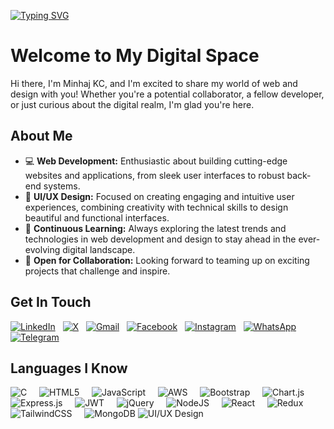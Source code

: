[![Typing SVG](https://readme-typing-svg.demolab.com?font=Fira+Code&weight=700&size=30&duration=1000&pause=1000&color=F75C7D&background=CB81FF00&vCenter=true&width=435&lines=MERN+Stack+Developer;UI+UX+Designer)](https://git.io/typing-svg)
# Welcome to My Digital Space  
Hi there, I'm Minhaj KC, and I'm excited to share my world of web and design with you! Whether you're a potential collaborator, a fellow developer, or just curious about the digital realm, I'm glad you're here.

## About Me 
- 💻 **Web Development:** Enthusiastic about building cutting-edge websites and applications, from sleek user interfaces to robust back-end systems.
- 🎨 **UI/UX Design:** Focused on creating engaging and intuitive user experiences, combining creativity with technical skills to design beautiful and functional interfaces.
- 🚀 **Continuous Learning:** Always exploring the latest trends and technologies in web development and design to stay ahead in the ever-evolving digital landscape.
- 🤝 **Open for Collaboration:** Looking forward to teaming up on exciting projects that challenge and inspire.


##  Get In Touch
[![LinkedIn](https://img.shields.io/badge/LinkedIn-%230077B5.svg?logo=linkedin&logoColor=white)](https://www.linkedin.com/in/minhaj-kc-a7b118308) &nbsp;&nbsp;[![X](https://img.shields.io/badge/X-black.svg?logo=X&logoColor=white)](https://x.com/@minhaj_kc) 
&nbsp;&nbsp;[![Gmail](https://img.shields.io/badge/Gmail-%23D14836.svg?logo=Gmail&logoColor=white)](mailto:minhajvvo@gmail.com)
&nbsp;&nbsp;[![Facebook](https://img.shields.io/badge/Facebook-%231877F2.svg?logo=Facebook&logoColor=white)](https://facebook.com/muhammedminhaj.kc) 
&nbsp;&nbsp;[![Instagram](https://img.shields.io/badge/Instagram-%23E4405F.svg?logo=Instagram&logoColor=white)](https://instagram.com/minhaj.kc)
&nbsp;&nbsp;[![WhatsApp](https://img.shields.io/badge/WhatsApp-25D366?logo=whatsapp&logoColor=white)](https://wa.me/7034936080)
&nbsp;&nbsp;[![Telegram](https://img.shields.io/badge/Telegram-0088cc?logo=telegram&logoColor=white)](https://telegram.me/Minhajkc)



## Languages I Know
![C](https://img.shields.io/badge/c-black?style=flat-square&logo=c&logoColor=white&labelColor=black)&nbsp;&nbsp;&nbsp;&nbsp;
![HTML5](https://img.shields.io/badge/html5-black?style=flat-square&logo=html5&logoColor=white&labelColor=black)&nbsp;&nbsp;&nbsp;&nbsp;
![JavaScript](https://img.shields.io/badge/javascript-black?style=flat-square&logo=javascript&logoColor=white&labelColor=black)&nbsp;&nbsp;&nbsp;&nbsp;
![AWS](https://img.shields.io/badge/AWS-black?style=flat-square&logo=amazon-aws&logoColor=white&labelColor=black)&nbsp;&nbsp;&nbsp;&nbsp;
![Bootstrap](https://img.shields.io/badge/bootstrap-black?style=flat-square&logo=bootstrap&logoColor=white&labelColor=black)&nbsp;&nbsp;&nbsp;&nbsp;
![Chart.js](https://img.shields.io/badge/chart.js-black?style=flat-square&logo=chart.js&logoColor=white&labelColor=black)&nbsp;&nbsp;&nbsp;&nbsp;
![Express.js](https://img.shields.io/badge/express.js-black?style=flat-square&logo=express&logoColor=white&labelColor=black)&nbsp;&nbsp;&nbsp;&nbsp;
![JWT](https://img.shields.io/badge/JWT-black?style=flat-square&logo=JSON%20web%20tokens&labelColor=black)&nbsp;&nbsp;&nbsp;&nbsp;
![jQuery](https://img.shields.io/badge/jquery-black?style=flat-square&logo=jquery&logoColor=white&labelColor=black)&nbsp;&nbsp;&nbsp;&nbsp;
![NodeJS](https://img.shields.io/badge/node.js-black?style=flat-square&logo=node.js&logoColor=white&labelColor=black)&nbsp;&nbsp;&nbsp;&nbsp;
![React](https://img.shields.io/badge/react-black?style=flat-square&logo=react&logoColor=white&labelColor=black)&nbsp;&nbsp;&nbsp;&nbsp;
![Redux](https://img.shields.io/badge/redux-black?style=flat-square&logo=redux&logoColor=white&labelColor=black)&nbsp;&nbsp;&nbsp;&nbsp;
![TailwindCSS](https://img.shields.io/badge/tailwindcss-black?style=flat-square&logo=tailwind-css&logoColor=white&labelColor=black)&nbsp;&nbsp;&nbsp;&nbsp;
![MongoDB](https://img.shields.io/badge/MongoDB-black?style=flat-square&logo=mongodb&logoColor=white&labelColor=black)
![UI/UX Design](https://img.shields.io/badge/ui%2Fux%20design-black?style=flat-square&logo=adobe&logoColor=white&labelColor=black)&nbsp;&nbsp;&nbsp;&nbsp;




